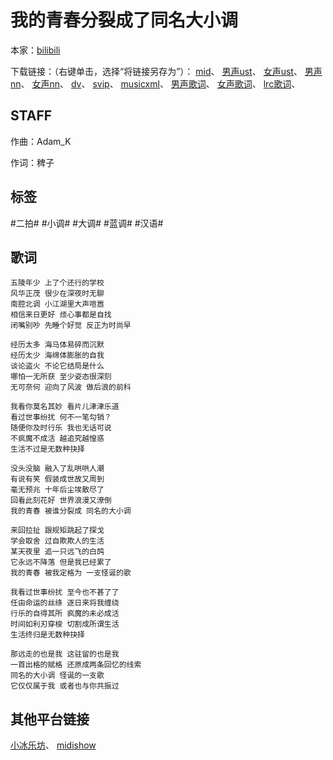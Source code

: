 # 我的青春分裂成了同名大小调
本家：[bilibili](https://www.bilibili.com/video/av288981835)

下载链接：（右键单击，选择“将链接另存为”）：
[mid](https://gitee.com/oxygendioxide/utau-projects/raw/master/我的青春分裂成了同名大小调/我的青春分裂成了同名大小调.mid)、
[男声ust](https://gitee.com/oxygendioxide/utau-projects/raw/master/我的青春分裂成了同名大小调/我的青春分裂成了同名大小调_男.ust)、
[女声ust](https://gitee.com/oxygendioxide/utau-projects/raw/master/我的青春分裂成了同名大小调/我的青春分裂成了同名大小调_女.ust)、
[男声nn](https://gitee.com/oxygendioxide/utau-projects/raw/master/我的青春分裂成了同名大小调/我的青春分裂成了同名大小调_男.nn)、
[女声nn](https://gitee.com/oxygendioxide/utau-projects/raw/master/我的青春分裂成了同名大小调/我的青春分裂成了同名大小调_女.nn)、
[dv](https://raw.sevencdn.com/oxygen-dioxide/utau-projects/master/%E6%88%91%E7%9A%84%E9%9D%92%E6%98%A5%E5%88%86%E8%A3%82%E6%88%90%E4%BA%86%E5%90%8C%E5%90%8D%E5%A4%A7%E5%B0%8F%E8%B0%83/%E6%88%91%E7%9A%84%E9%9D%92%E6%98%A5%E5%88%86%E8%A3%82%E6%88%90%E4%BA%86%E5%90%8C%E5%90%8D%E5%A4%A7%E5%B0%8F%E8%B0%83.dv)、
[svip](https://gitee.com/oxygendioxide/utau-projects/raw/master/我的青春分裂成了同名大小调/我的青春分裂成了同名大小调.svip)、
[musicxml](https://gitee.com/oxygendioxide/utau-projects/raw/master/我的青春分裂成了同名大小调/我的青春分裂成了同名大小调.musicxml)、
[男声歌词](https://gitee.com/oxygendioxide/utau-projects/raw/master/我的青春分裂成了同名大小调/我的青春分裂成了同名大小调_男.txt)、
[女声歌词](https://gitee.com/oxygendioxide/utau-projects/raw/master/我的青春分裂成了同名大小调/我的青春分裂成了同名大小调_女.txt)、
[lrc歌词](https://gitee.com/oxygendioxide/utau-projects/raw/master/我的青春分裂成了同名大小调/我的青春分裂成了同名大小调.lrc)、

## STAFF
作曲：Adam_K

作词：稗子

## 标签
#二拍# #小调# #大调# #蓝调# #汉语#

## 歌词
```
五陵年少 上了个还行的学校
风华正茂 很少在深夜时无聊
南腔北调 小江湖里大声喧嚣
相信来日更好 烦心事都是自找
闭嘴别吵 先睡个好觉 反正为时尚早

经历太多 海马体易碎而沉默
经历太少 海绵体膨胀的自我
谈论盗火 不论它结局是什么
哪怕一无所获 至少姿态很深刻
无可奈何 迎向了风波 做后浪的前科

我看你莫名其妙 看片儿津津乐道
看过世事纷扰 何不一笔勾销？
随便你及时行乐 我也无话可说
不疯魔不成活 越追究越惶惑
生活不过是无数种抉择

没头没脑 融入了乱哄哄人潮
有说有笑 假装成世故又周到
毫无预兆 十年后尘埃散尽了
回看此刻花好 世界浪漫又潦倒
我的青春 被谁分裂成 同名的大小调

来回拉扯 跟规矩跳起了探戈
学会取舍 过自欺欺人的生活
某天夜里 追一只远飞的白鸽
它永远不降落 但是我已经累了
我的青春 被我定格为 一支怪诞的歌

我看过世事纷扰 至今也不甚了了
任由命运的丝绦 逐日来将我缠绕
行乐的自得其所 疯魔的未必成活
时间如利刃穿梭 切割成所谓生活
生活终归是无数种抉择

那远走的也是我 这驻留的也是我
一首出格的赋格 还原成两条回忆的线索
同名的大小调 怪诞的一支歌
它仅仅属于我 或者也与你共振过
```

## 其他平台链接
[小冰乐坊](http://xstudio.pub/svip.html?id=134)、
[midishow](https://www.midishow.com/midi/125572.html)